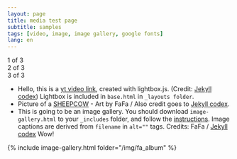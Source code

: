 ```yaml
---
layout: page
title: media test page
subtitle: samples
tags: [video, image, image gallery, google fonts]
lang: en
---
```


<div class="row">
    <div class="col-xl4">
    1 of 3
    </div>
    <div class="col-xl4">
    2 of 3
    </div>
    <div class="col-xl4">
    3 of 3
    </div>
</div>


- Hello, this is a [yt video link](https://youtu.be/s0uawtiiNY4), created with lightbox.js. (Credit: [Jekyll codex](https://jekyllcodex.org/without-plugins/)) Lightbox is included in `base.html` in `_layouts folder`.
- Picture of a [SHEEPCOW](/img/fa_album/image1.jpg) - Art by FaFa / Also credit goes to [Jekyll codex](https://jekyllcodex.org/without-plugins/).
- This is going to be an image gallery. You should download `image-gallery.html` to your `_includes` folder, and follow the [instructions](https://jekyllcodex.org/without-plugin/image-gallery/). Image captions are derived from `filename` in `alt=""` tags.  Credits: FaFa / [Jekyll codex](https://jekyllcodex.org/without-plugins/) Wow!

{% include image-gallery.html folder="/img/fa_album" %}